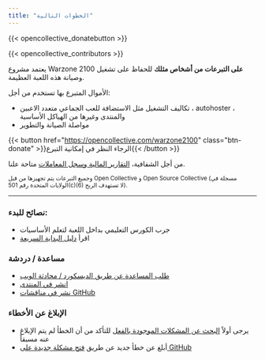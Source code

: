 ```yaml
---
title: "الخطوات التالية"
---
```


{{< opencollective_donatebutton >}}

{{< opencollective_contributors >}}

يعتمد مشروع Warzone 2100 **على التبرعات من أشخاص مثلك** للحفاظ على تشغيل وصيانة هذه اللعبة العظيمة.

الأموال المتبرع بها تستخدم من أجل:
- تكاليف التشغيل مثل الاستضافة للعب الجماعي متعدد الاعبين ، autohoster ، والمنتدى وغيرها من الهياكل الأساسية
- مواصلة الصيانة والتطوير

{{< button href="https://opencollective.com/warzone2100" class="btn-donate" >}}الرجاء النظر في إمكانية التبرع{{< /button >}}

من أجل الشفافية، [التقارير المالية وسجل المعاملات](https://opencollective.com/warzone2100/transactions) متاحة علنا.

<sub>وجميع التبرعات يتم تجهيزها من قبل Open Collective و Open Source Collective (مسجلة في الولايات المتحدة رقم 501(c)(6) لا تستهدف الربح).</sub>

-----

### نصائح للبدء:

- جرب الكورس التعليمي بداخل اللعبة لتعلم الأساسيات
- اقرأ [دليل البداية السريعة](https://github.com/Warzone2100/warzone2100/blob/master/doc/quickstartguide.asciidoc#warzone-2100-quick-start-guide)

### مساعدة / دردشة

- [طلب المساعدة عن طريق الديسكورد / محادثة الويب](webchat.md)
- [انشر في المنتدى](https://forums.wz2100.net/)
- [نشر في مناقشات GitHub](https://github.com/Warzone2100/warzone2100/discussions)

### الإبلاغ عن الأخطاء

- يرجى أولاً [البحث عن المشكلات الموجودة بالفعل](https://github.com/Warzone2100/warzone2100/issues) للتأكد من أن الخطأ لم يتم الإبلاغ عنه مسبقاً
- أبلغ عن خطأ جديد عن طريق [فتح مشكلة جديدة على GitHub](https://github.com/Warzone2100/warzone2100/issues/new/choose)
